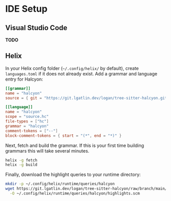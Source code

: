 # IDE Setup

## Visual Studio Code
**TODO**

## Helix
In your Helix config folder (`~/.config/helix/` by default), create `languages.toml` if it does not already exist.
Add a grammar and language entry for Halcyon:
```toml
[[grammar]]
name = "halcyon"
source = { git = "https://git.lgatlin.dev/logan/tree-sitter-halcyon.git", rev = "main" }

[[language]]
name = "halcyon"
scope = "source.hc"
file-types = ["hc"]
grammar = "halcyon"
comment-tokens = ["--"]
block-comment-tokens = { start = "(*", end = "*)" }
```
Next, fetch and build the grammar.
If this is your first time building grammars this will take several minutes.
```bash
helix -g fetch
helix -g build
```
Finally, download the highlight queries to your runtime directory:
```bash
mkdir -p ~/.config/helix/runtime/queries/halcyon
wget https://git.lgatlin.dev/logan/tree-sitter-halcyon/raw/branch/main/queries/highlights.scm \
  -O ~/.config/helix/runtime/queries/halcyon/highlights.scm
```
